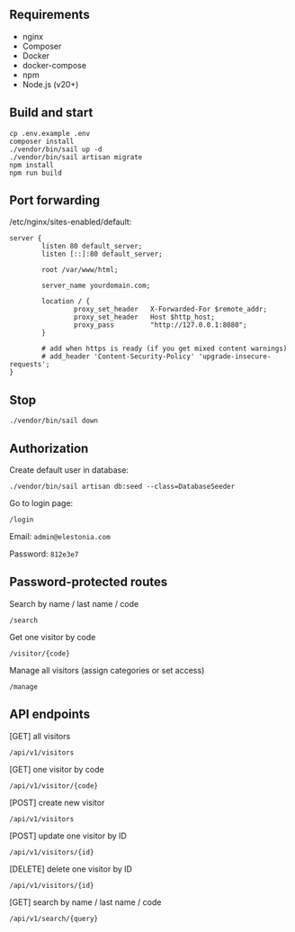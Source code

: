 ## Requirements

- nginx
- Composer
- Docker
- docker-compose
- npm
- Node.js (v20+)

## Build and start

```
cp .env.example .env
composer install
./vendor/bin/sail up -d
./vendor/bin/sail artisan migrate
npm install
npm run build
```

## Port forwarding

/etc/nginx/sites-enabled/default:
```
server {
        listen 80 default_server;
        listen [::]:80 default_server;

        root /var/www/html;

        server_name yourdomain.com;

        location / {
                proxy_set_header   X-Forwarded-For $remote_addr;
                proxy_set_header   Host $http_host;
                proxy_pass         "http://127.0.0.1:8080";
        }

        # add when https is ready (if you get mixed content warnings)
        # add_header 'Content-Security-Policy' 'upgrade-insecure-requests';
}
```

## Stop

```
./vendor/bin/sail down
```

## Authorization

Create default user in database:
```
./vendor/bin/sail artisan db:seed --class=DatabaseSeeder
```

Go to login page:
```
/login
```

Email: `admin@elestonia.com`

Password: `812e3e7`

## Password-protected routes

Search by name / last name / code
```
/search
```

Get one visitor by code
```
/visitor/{code}
```

Manage all visitors (assign categories or set access)
```
/manage
```

## API endpoints

[GET] all visitors
```
/api/v1/visitors
```

[GET] one visitor by code
```
/api/v1/visitor/{code}
```

[POST] create new visitor
```
/api/v1/visitors
```

[POST] update one visitor by ID
```
/api/v1/visitors/{id}
```

[DELETE] delete one visitor by ID
```
/api/v1/visitors/{id}
```

[GET] search by name / last name / code
```
/api/v1/search/{query}
```
